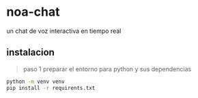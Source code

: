 # noa-chat
un chat de voz interactiva en tiempo real
## instalacion
>paso 1 preparar el entorno para python y sus dependencias
```bash
python -m venv venv
pip install -r requirents.txt
```
